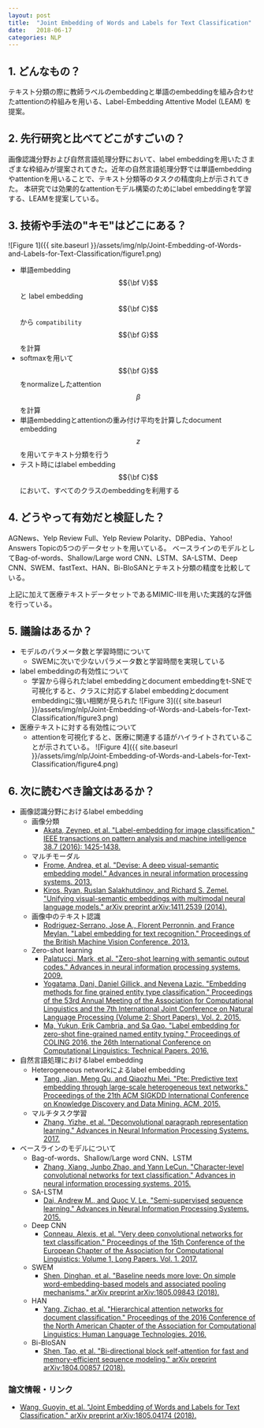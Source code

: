 ```yaml
---
layout: post
title:  "Joint Embedding of Words and Labels for Text Classification"
date:   2018-06-17
categories: NLP
---
```


## 1. どんなもの？

テキスト分類の際に教師ラベルのembeddingと単語のembeddingを組み合わせたattentionの枠組みを用いる、Label-Embedding Attentive Model (LEAM) を提案。

## 2. 先行研究と比べてどこがすごいの？

画像認識分野および自然言語処理分野において、label embeddingを用いたさまざまな枠組みが提案されてきた。近年の自然言語処理分野では単語embeddingやattentionを用いることで、テキスト分類等のタスクの精度向上が示されてきた。
本研究では効果的なattentionモデル構築のためにlabel embeddingを学習する、LEAMを提案している。

## 3. 技術や手法の"キモ"はどこにある？

![Figure 1]({{ site.baseurl }}/assets/img/nlp/Joint-Embedding-of-Words-and-Labels-for-Text-Classification/figure1.png)

- 単語embedding $${\bf V}$$ と label embedding $${\bf C}$$ から `compatibility` $${\bf G}$$ を計算
- softmaxを用いて $${\bf G}$$ をnormalizeしたattention $$\beta$$ を計算
- 単語embeddingとattentionの重み付け平均を計算したdocument embedding $$z$$ を用いてテキスト分類を行う
- テスト時にはlabel embedding $${\bf C}$$ において、すべてのクラスのembeddingを利用する

## 4. どうやって有効だと検証した？

AGNews、Yelp Review Full、Yelp Review Polarity、DBPedia、Yahoo! Answers Topicの5つのデータセットを用いている。
ベースラインのモデルとしてBag-of-words、Shallow/Large word CNN、LSTM、SA-LSTM、Deep CNN、SWEM、fastText、HAN、Bi-BloSANとテキスト分類の精度を比較している。

上記に加えて医療テキストデータセットであるMIMIC-IIIを用いた実践的な評価を行っている。

## 5. 議論はあるか？

- モデルのパラメータ数と学習時間について
  - SWEMに次いで少ないパラメータ数と学習時間を実現している
- label embeddingの有効性について
  - 学習から得られたlabel embeddingとdocument embeddingをt-SNEで可視化すると、クラスに対応するlabel embeddingとdocument embeddingに強い相関が見られた
  ![Figure 3]({{ site.baseurl }}/assets/img/nlp/Joint-Embedding-of-Words-and-Labels-for-Text-Classification/figure3.png)
- 医療テキストに対する有効性について
  - attentionを可視化すると、医療に関連する語がハイライトされていることが示されている。
  ![Figure 4]({{ site.baseurl }}/assets/img/nlp/Joint-Embedding-of-Words-and-Labels-for-Text-Classification/figure4.png)

## 6. 次に読むべき論文はあるか？

- 画像認識分野におけるlabel embedding
  - 画像分類
    - [Akata, Zeynep, et al. "Label-embedding for image classification." IEEE transactions on pattern analysis and machine intelligence 38.7 (2016): 1425-1438.](http://ieeexplore.ieee.org/abstract/document/7293699/)
  - マルチモーダル
    - [Frome, Andrea, et al. "Devise: A deep visual-semantic embedding model." Advances in neural information processing systems. 2013.](http://papers.nips.cc/paper/5204-devise-a-deep-visual-semantic-embedding-model)
	- [Kiros, Ryan, Ruslan Salakhutdinov, and Richard S. Zemel. "Unifying visual-semantic embeddings with multimodal neural language models." arXiv preprint arXiv:1411.2539 (2014).](https://arxiv.org/abs/1411.2539)
  - 画像中のテキスト認識
    - [Rodriguez-Serrano, Jose A., Florent Perronnin, and France Meylan. "Label embedding for text recognition." Proceedings of the British Machine Vision Conference. 2013.](http://citeseerx.ist.psu.edu/viewdoc/download?doi=10.1.1.433.2642&rep=rep1&type=pdf)
  - Zero-shot learning
    - [Palatucci, Mark, et al. "Zero-shot learning with semantic output codes." Advances in neural information processing systems. 2009.](http://papers.nips.cc/paper/3650-zero-shot-learning-with-semantic-output-codes)
	- [Yogatama, Dani, Daniel Gillick, and Nevena Lazic. "Embedding methods for fine grained entity type classification." Proceedings of the 53rd Annual Meeting of the Association for Computational Linguistics and the 7th International Joint Conference on Natural Language Processing (Volume 2: Short Papers). Vol. 2. 2015.](http://www.aclweb.org/anthology/P15-2048)
	- [Ma, Yukun, Erik Cambria, and Sa Gao. "Label embedding for zero-shot fine-grained named entity typing." Proceedings of COLING 2016, the 26th International Conference on Computational Linguistics: Technical Papers. 2016.](http://www.aclweb.org/anthology/C16-1017)
- 自然言語処理におけるlabel embedding
  - Heterogeneous networkによるlabel embedding
    - [Tang, Jian, Meng Qu, and Qiaozhu Mei. "Pte: Predictive text embedding through large-scale heterogeneous text networks." Proceedings of the 21th ACM SIGKDD International Conference on Knowledge Discovery and Data Mining. ACM, 2015.](https://dl.acm.org/citation.cfm?id=2783307)
  - マルチタスク学習
    - [Zhang, Yizhe, et al. "Deconvolutional paragraph representation learning." Advances in Neural Information Processing Systems. 2017.](http://papers.nips.cc/paper/7005-deconvolutional-paragraph-representation-learning)
- ベースラインのモデルについて
  - Bag-of-words、Shallow/Large word CNN、LSTM
    - [Zhang, Xiang, Junbo Zhao, and Yann LeCun. "Character-level convolutional networks for text classification." Advances in neural information processing systems. 2015.](http://papers.nips.cc/paper/5782-character-level-convolutional-networks-for-text-classifica)
  - SA-LSTM
    - [Dai, Andrew M., and Quoc V. Le. "Semi-supervised sequence learning." Advances in Neural Information Processing Systems. 2015.](http://papers.nips.cc/paper/5949-semi-supervised-sequence-learning)
  - Deep CNN
    - [Conneau, Alexis, et al. "Very deep convolutional networks for text classification." Proceedings of the 15th Conference of the European Chapter of the Association for Computational Linguistics: Volume 1, Long Papers. Vol. 1. 2017.](http://www.aclweb.org/anthology/E17-1104)
  - SWEM
    - [Shen, Dinghan, et al. "Baseline needs more love: On simple word-embedding-based models and associated pooling mechanisms." arXiv preprint arXiv:1805.09843 (2018).](https://arxiv.org/abs/1805.09843)
  - HAN
    - [Yang, Zichao, et al. "Hierarchical attention networks for document classification." Proceedings of the 2016 Conference of the North American Chapter of the Association for Computational Linguistics: Human Language Technologies. 2016.](http://www.aclweb.org/anthology/N16-1174)
  - Bi-BloSAN
    - [Shen, Tao, et al. "Bi-directional block self-attention for fast and memory-efficient sequence modeling." arXiv preprint arXiv:1804.00857 (2018).](https://arxiv.org/abs/1804.00857)
	
### 論文情報・リンク

- [Wang, Guoyin, et al. "Joint Embedding of Words and Labels for Text Classification." arXiv preprint arXiv:1805.04174 (2018).](https://arxiv.org/pdf/1805.04174)
